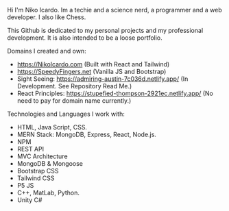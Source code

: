 Hi I'm Niko Icardo. Im a techie and a science nerd, a programmer and a web developer. I also like Chess. 

This Github is dedicated to my personal projects and my professional development. It is also intended to be a loose portfolio. 

Domains I created and own: 

- https://NikoIcardo.com (Built with React and Tailwind)
- https://SpeedyFingers.net (Vanilla JS and Bootstrap)
- Sight Seeing: https://admiring-austin-7c036d.netlify.app/ (In Development. See Repository Read Me.)
- React Principles: https://stupefied-thompson-2921ec.netlify.app/ (No need to pay for domain name currently.)

Technologies and Languages I work with: 

- HTML, Java Script, CSS. 
- MERN Stack: MongoDB, Express, React, Node.js.
- NPM
- REST API
- MVC Architecture
- MongoDB & Mongoose
- Bootstrap CSS 
- Tailwind CSS
- P5 JS  
- C++, MatLab, Python. 
- Unity C#


